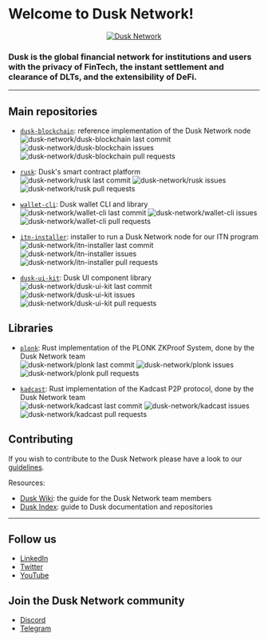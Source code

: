 # Welcome to Dusk Network!

<!-- Dusk Banner -->
<a href="https://dusk.network/">
  <p align="center">
    <picture>
      <source srcset="dusk-banner.png">      
      <img alt="Dusk Network">
    </picture>
  </p>
</a> 

<!-- POSSIBLE HEADER:
Dusk unlocks economic opportunities for all by making institutional-level financial assets directly available to users and investors 
-->

<!-- Short description -->
### Dusk is the global financial network for institutions and users with the privacy of FinTech, the instant settlement and clearance of DLTs, and the extensibility of DeFi.

---

<!-- Main repos -->
## Main repositories

* [`dusk-blockchain`](https://github.com/dusk-network/dusk-blockchain): reference implementation of the Dusk Network node\
![dusk-network/dusk-blockchain last commit](https://img.shields.io/github/last-commit/dusk-network/dusk-blockchain)
![dusk-network/dusk-blockchain issues](https://img.shields.io/github/issues-raw/dusk-network/dusk-blockchain)
![dusk-network/dusk-blockchain pull requests](https://img.shields.io/github/issues-pr-raw/dusk-network/dusk-blockchain)

* [`rusk`](https://github.com/dusk-network/rusk): Dusk's smart contract platform \
![dusk-network/rusk last commit](https://img.shields.io/github/last-commit/dusk-network/rusk)
![dusk-network/rusk issues](https://img.shields.io/github/issues-raw/dusk-network/rusk)
![dusk-network/rusk pull requests](https://img.shields.io/github/issues-pr-raw/dusk-network/rusk)

* [`wallet-cli`](https://github.com/dusk-network/wallet-cli): Dusk wallet CLI and library\
![dusk-network/wallet-cli last commit](https://img.shields.io/github/last-commit/dusk-network/wallet-cli)
![dusk-network/wallet-cli issues](https://img.shields.io/github/issues-raw/dusk-network/wallet-cli)
![dusk-network/wallet-cli pull requests](https://img.shields.io/github/issues-pr-raw/dusk-network/wallet-cli)

* [`itn-installer`](https://github.com/dusk-network/itn-installer): installer to run a Dusk Network node for our ITN program\
![dusk-network/itn-installer last commit](https://img.shields.io/github/last-commit/dusk-network/itn-installer)
![dusk-network/itn-installer issues](https://img.shields.io/github/issues-raw/dusk-network/itn-installer)
![dusk-network/itn-installer pull requests](https://img.shields.io/github/issues-pr-raw/dusk-network/itn-installer)

* [`dusk-ui-kit`](https://github.com/dusk-network/dusk-ui-kit): Dusk UI component library \
![dusk-network/dusk-ui-kit last commit](https://img.shields.io/github/last-commit/dusk-network/dusk-ui-kit)
![dusk-network/dusk-ui-kit issues](https://img.shields.io/github/issues-raw/dusk-network/dusk-ui-kit)
![dusk-network/dusk-ui-kit pull requests](https://img.shields.io/github/issues-pr-raw/dusk-network/dusk-ui-kit)

## Libraries

* [`plonk`](https://github.com/dusk-network/plonk): Rust implementation of the PLONK ZKProof System, done by the Dusk Network team \
![dusk-network/plonk last commit](https://img.shields.io/github/last-commit/dusk-network/plonk)
![dusk-network/plonk issues](https://img.shields.io/github/issues-raw/dusk-network/plonk)
![dusk-network/plonk pull requests](https://img.shields.io/github/issues-pr-raw/dusk-network/plonk)

* [`kadcast`](https://github.com/dusk-network/kadcast): Rust implementation of the Kadcast P2P protocol, done by the Dusk Network team  \
![dusk-network/kadcast last commit](https://img.shields.io/github/last-commit/dusk-network/kadcast)
![dusk-network/kadcast issues](https://img.shields.io/github/issues-raw/dusk-network/kadcast)
![dusk-network/kadcast pull requests](https://img.shields.io/github/issues-pr-raw/dusk-network/kadcast)


## Contributing
If you wish to contribute to the Dusk Network please have a look to our [guidelines](https://github.com/dusk-network/.github/blob/main/.github/CONTRIBUTING.md).

Resources:
- [Dusk Wiki](https://wiki.dusk.network/): the guide for the Dusk Network team members
- [Dusk Index](https://github.com/dusk-network/doc-index): guide to Dusk documentation and repositories

---
## Follow us
  - [LinkedIn](https://www.linkedin.com/company/dusknetwork/)
  - [Twitter](https://twitter.com/duskfoundation)
  - [YouTube](https://www.youtube.com/c/DuskNetwork)
  <!-- - [Reddit](https://www.reddit.com/r/DuskNetwork/) Currently abandoned-->


## Join the Dusk Network community
  - [Discord](https://discord.com/invite/dusknetwork)
  - [Telegram](https://t.me/DuskNetwork)

 <!-- TODO: Differentiate public/member versions -->